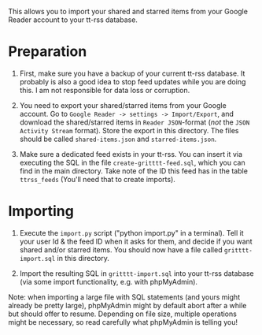 This allows you to import your shared and starred items from your Google Reader account to your tt-rss database.

# Preparation

1. First, make sure you have a backup of your current tt-rss database.
It probably is also a good idea to stop feed updates while you
are doing this. I am not responsible for data loss or corruption.

2. You need to export your shared/starred items from your Google account.
Go to `Google Reader -> settings -> Import/Export`, and download the shared/starred items in `Reader JSON`-format (*not* the `JSON Activity Stream` format). Store the export in this directory. The files should be 
called `shared-items.json` and `starred-items.json`.

3. Make sure a dedicated feed exists in your tt-rss. You can insert it via executing 
the SQL in the file `create-gritttt-feed.sql`, which you can find in the 
main directory. Take note of the ID this feed has in the table `ttrss_feeds`
(You'll need that to create imports).

# Importing

1. Execute the `import.py` script ("python import.py" in a terminal). Tell it your user Id & the feed ID when
it asks for them, and decide if you want shared and/or starred items. You should now have a file called `gritttt-import.sql` in this directory.

2. Import the resulting SQL in `gritttt-import.sql` into your tt-rss database
(via some import functionality, e.g. with phpMyAdmin). 

Note: when importing a large file with SQL statements (and yours might already be pretty large), phpMyAdmin might by default abort after a while but should offer to resume. Depending on file size, multiple operations might be necessary, so read carefully what phpMyAdmin is telling you!
